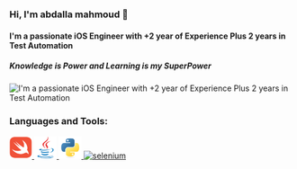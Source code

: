 ### Hi, I'm abdalla mahmoud 👋
#### I'm a passionate iOS Engineer with +2 year of Experience Plus 2 years in Test Automation
##### Knowledge is Power and Learning is my SuperPower
![I'm a passionate iOS Engineer with +2 year of Experience Plus 2 years in Test Automation](https://camo.githubusercontent.com/2db53b882360e0a561101fdaf0c7e6be355ae91cd1d53d7d47577cfba9a229d8/68747470733a2f2f73696d706c657061737369766563617368666c6f772e636f6d2f77702d636f6e74656e742f75706c6f6164732f323031372f31312f576f726b2d46756e2e676966)

<h3 align="left">Languages and Tools:</h3>
<p align="left"> <a href="https://developer.apple.com/swift/" target="_blank" rel="noreferrer"> <img src="https://raw.githubusercontent.com/devicons/devicon/master/icons/swift/swift-original.svg" alt="swift" width="40" height="40"/> </a> <a href="https://www.java.com" target="_blank" rel="noreferrer"> <img src="https://raw.githubusercontent.com/devicons/devicon/master/icons/java/java-original.svg" alt="java" width="40" height="40"/> </a> <a href="https://www.python.org" target="_blank" rel="noreferrer"> <img src="https://raw.githubusercontent.com/devicons/devicon/master/icons/python/python-original.svg" alt="python" width="40" height="40"/> </a> <a href="https://www.selenium.dev" target="_blank" rel="noreferrer"> <img src="https://raw.githubusercontent.com/detain/svg-logos/780f25886640cef088af994181646db2f6b1a3f8/svg/selenium-logo.svg" alt="selenium" width="40" height="40"/> </a>  </p>
